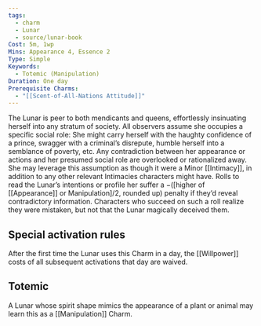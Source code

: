 ```yaml
---
tags:
  - charm
  - Lunar
  - source/lunar-book
Cost: 5m, 1wp
Mins: Appearance 4, Essence 2
Type: Simple
Keywords:
  - Totemic (Manipulation)
Duration: One day
Prerequisite Charms:
  - "[[Scent-of-All-Nations Attitude]]"
---
```

The Lunar is peer to both mendicants and queens, effortlessly insinuating herself into any stratum of society. All observers assume she occupies a specific social role: She might carry herself with the haughty confidence of a prince, swagger with a criminal’s disrepute, humble herself into a semblance of poverty, etc. Any contradiction between her appearance or actions and her presumed social role are overlooked or rationalized away. She may leverage this assumption as though it were a Minor [[Intimacy]], in addition to any other relevant Intimacies characters might have. Rolls to read the Lunar’s intentions or profile her suffer a −([higher of [[Appearance]] or Manipulation]/2, rounded up) penalty if they’d reveal contradictory information. Characters who succeed on such a roll realize they were mistaken, but not that the Lunar magically deceived them. 

## Special activation rules

After the first time the Lunar uses this Charm in a day, the [[Willpower]] costs of all subsequent activations that day are waived. 
## Totemic 

A Lunar whose spirit shape mimics the appearance of a plant or animal may learn this as a [[Manipulation]] Charm.
